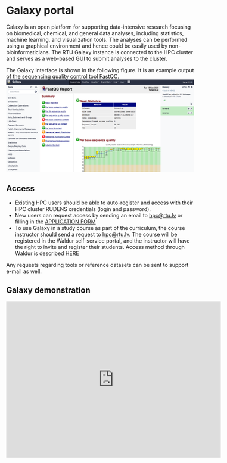 # Galaxy portal
Galaxy is an open platform for supporting data-intensive research focusing on biomedical, chemical, and general data analyses, including statistics, machine learning, and visualization tools. The analyses can be performed using a graphical environment and hence could be easily used by non-bioinformaticians. The RTU Galaxy instance is connected to the HPC cluster and serves as a web-based GUI to submit analyses to the cluster.

The Galaxy interface is shown in the following figure. It is an example output of the sequencing quality control tool FastQC. 
![](./images/galaxy.png)

## Access
- Existing HPC users should be able to auto-register and access with their HPC cluster RUDENS credentials (login and password).
- New users can request access by sending an email to hpc@rtu.lv or filling in the [APPLICATION FORM](https://docs.google.com/forms/d/e/1FAIpQLSemd1JlJB2lyW0Fal6OA3MM7cmxpqh0GQt145lrzmqqIFQIeA/viewform)
- To use Galaxy in a study course as part of the curriculum, the course instructor should send a request to hpc@rtu.lv. The course will be registered in the Waldur self-service portal, and the instructor will have the right to invite and register their students. Access method through Waldur is described [HERE](https://hpc-platforma.rtu.lv/hpc_platform.html)

Any requests regarding tools or reference datasets can be sent to support e-mail as well. 

## Galaxy demonstration
 <iframe src="https://slides.com/viktorszagorskis-1/rtu-hpc-90db09/embed?byline=hidden&share=hidden" width="576" height="420" title="GALAXY ON RTU HPC" scrolling="no" frameborder="0" webkitallowfullscreen mozallowfullscreen allowfullscreen></iframe>
